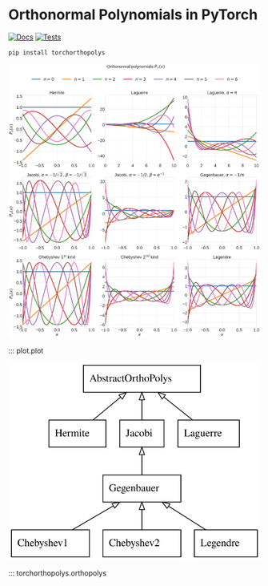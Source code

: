 # Orthonormal Polynomials in PyTorch

[![Docs](https://github.com/alegresor/TorchOrthoPolys/actions/workflows/docs.yml/badge.svg?branch=main)](https://alegresor.github.io/TorchOrthoPolys/)
[![Tests](https://github.com/alegresor/TorchOrthoPolys/actions/workflows/tests.yml/badge.svg?branch=main)](https://github.com/alegresor/TorchOrthoPolys/actions/workflows/tests.yml)

```bash
pip install torchorthopolys
```

![image](./polys.svg)

::: plot.plot

![image](./classes.svg)

::: torchorthopolys.orthopolys
